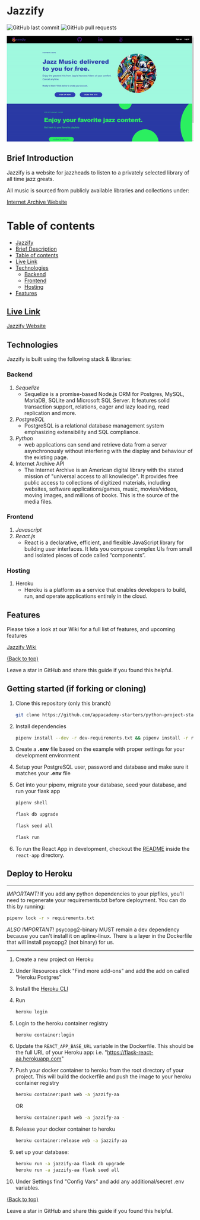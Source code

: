 # Jazzify
![GitHub last commit](https://img.shields.io/github/last-commit/miguelalvinflores/jazzify)
![GitHub pull requests](https://img.shields.io/github/issues-pr/miguelalvinflores/jazzify)

<!-- Insert Usage GIF here -->
![Site Demo Gif](JazzifyGIF2Mb.gif)

## Brief Introduction

Jazzify is a website for jazzheads to listen to a privately selected library of all time jazz greats.

All music is sourced from publicly available libraries and collections under: 

<a href="https://archive.org/" target="_top">Internet Archive Website</a>

# Table of contents


- [Jazzify](#Jazzify)
- [Brief Description](#brief-introduction)
- [Table of contents](#table-of-contents)
- [Live Link](#live-link)
- [Technologies](#technologies)
    - [Backend](#backend)
    - [Frontend](#frontend)
    - [Hosting](#hosting)
- [Features](#features)


## [Live Link](**https://jazzify-aa.herokuapp.com/**)

<a href="https://jazzify-aa.herokuapp.com/" target="_top">Jazzify Website</a>

<!-- Insert Usage GIF here -->

## Technologies

Jazzify is built using the following stack & libraries:

### **Backend**
1. _Sequelize_
   * Sequelize is a promise-based Node.js ORM for Postgres, MySQL, MariaDB, SQLite and Microsoft SQL Server. It features solid transaction support, relations, eager and lazy loading, read replication and more.
2. _PostgreSQL_
   * PostgreSQL is a relational database management system emphasizing extensibility and SQL compliance.
3. _Python_
   * web applications can send and retrieve data from a server asynchronously without interfering with the display and behaviour of the existing page.
4. Internet Archive API
   * The Internet Archive is an American digital library with the stated mission of "universal access to all knowledge". It provides free public access to collections of digitized materials, including websites, software applications/games, music, movies/videos, moving images, and millions of books. This is the source of the media files.

### **Frontend**

1. _Javascript_
2. _React.js_
   * React is a declarative, efficient, and flexible JavaScript library for building user interfaces. It lets you compose complex UIs from small and isolated pieces of code called “components”.

### **Hosting**
1. Heroku
   * Heroku is a platform as a service that enables developers to build, run, and operate applications entirely in the cloud.

## Features

Please take a look at our Wiki for a full list of features, and upcoming features

<a href="https://github.com/miguelalvinflores/jazzify/wiki" target="_top">Jazzify Wiki</a>


<!-- # Footer -->
[(Back to top)](#table-of-contents)

Leave a star in GitHub and share this guide if you found this helpful.







<!-- Add the footer (.png) here -->


## Getting started (if forking or cloning)

1. Clone this repository (only this branch)

   ```bash
   git clone https://github.com/appacademy-starters/python-project-starter.git
   ```

2. Install dependencies

      ```bash
      pipenv install --dev -r dev-requirements.txt && pipenv install -r requirements.txt
      ```

3. Create a **.env** file based on the example with proper settings for your
   development environment
4. Setup your PostgreSQL user, password and database and make sure it matches your **.env** file

5. Get into your pipenv, migrate your database, seed your database, and run your flask app

   ```bash
   pipenv shell
   ```

   ```bash
   flask db upgrade
   ```

   ```bash
   flask seed all
   ```

   ```bash
   flask run
   ```

6. To run the React App in development, checkout the [README](./react-app/README.md) inside the `react-app` directory.



## Deploy to Heroku

***
*IMPORTANT!*
   If you add any python dependencies to your pipfiles, you'll need to regenerate your requirements.txt before deployment.
   You can do this by running:

   ```bash
   pipenv lock -r > requirements.txt
   ```

*ALSO IMPORTANT!*
   psycopg2-binary MUST remain a dev dependency because you can't install it on apline-linux.
   There is a layer in the Dockerfile that will install psycopg2 (not binary) for us.
***

1. Create a new project on Heroku
2. Under Resources click "Find more add-ons" and add the add on called "Heroku Postgres"
3. Install the [Heroku CLI](https://devcenter.heroku.com/articles/heroku-command-line)
4. Run

   ```bash
   heroku login
   ```

5. Login to the heroku container registry

   ```bash
   heroku container:login
   ```

6. Update the `REACT_APP_BASE_URL` variable in the Dockerfile.
   This should be the full URL of your Heroku app: i.e. "https://flask-react-aa.herokuapp.com"
7. Push your docker container to heroku from the root directory of your project.
   This will build the dockerfile and push the image to your heroku container registry

   ```bash
   heroku container:push web -a jazzify-aa
   ```
   OR
   ```bash
   heroku container:push web -a jazzify-aa -
   ```

8. Release your docker container to heroku

   ```bash
   heroku container:release web -a jazzify-aa
   ```

9. set up your database:

   ```bash
   heroku run -a jazzify-aa flask db upgrade
   heroku run -a jazzify-aa flask seed all
   ```

10. Under Settings find "Config Vars" and add any additional/secret .env variables.


[(Back to top)](#table-of-contents)

Leave a star in GitHub and share this guide if you found this helpful.

